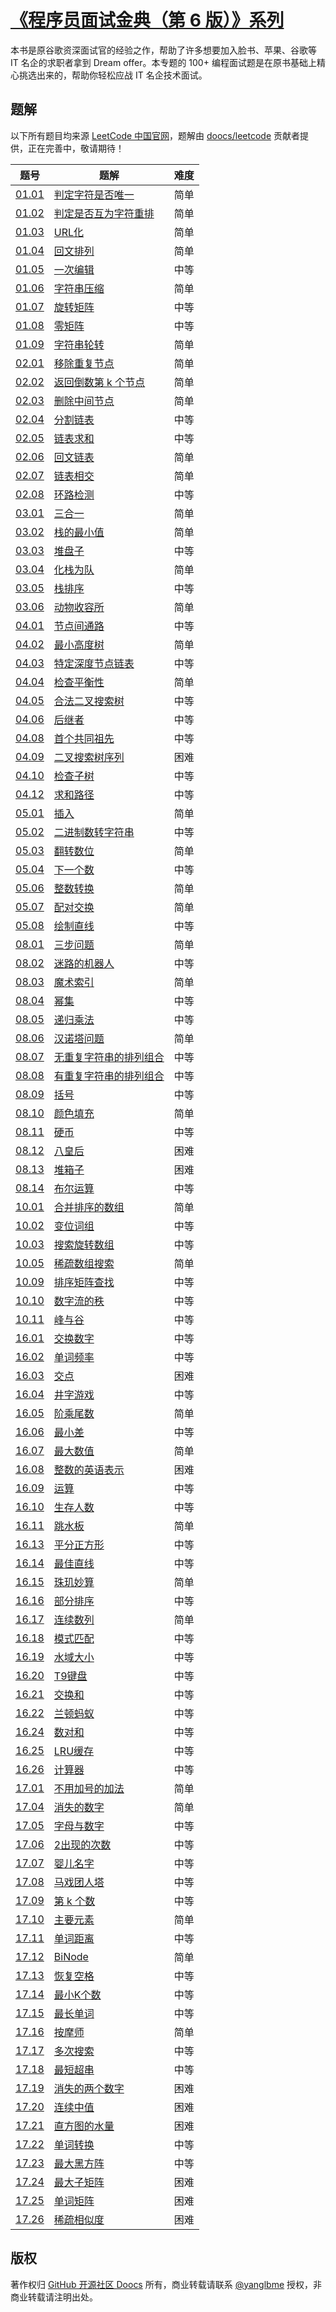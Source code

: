 # [《程序员面试金典（第 6 版）》系列](https://leetcode-cn.com/problemset/lcci/)
本书是原谷歌资深面试官的经验之作，帮助了许多想要加入脸书、苹果、谷歌等 IT 名企的求职者拿到 Dream offer。本专题的 100+ 编程面试题是在原书基础上精心挑选出来的，帮助你轻松应战 IT 名企技术面试。

## 题解
以下所有题目均来源 [LeetCode 中国官网](https://leetcode-cn.com/problemset/lcci/)，题解由 [doocs/leetcode](https://github.com/doocs/leetcode) 贡献者提供，正在完善中，敬请期待！

|  题号  |  题解  |  难度  |
| --- | --- | --- |
|  [01.01](https://leetcode-cn.com/problems/is-unique-lcci)  |  [判定字符是否唯一](/lcci/%E9%9D%A2%E8%AF%95%E9%A2%98%2001.01.%20%E5%88%A4%E5%AE%9A%E5%AD%97%E7%AC%A6%E6%98%AF%E5%90%A6%E5%94%AF%E4%B8%80/README.md)  |  简单  |
|  [01.02](https://leetcode-cn.com/problems/check-permutation-lcci)  |  [判定是否互为字符重排](/lcci/%E9%9D%A2%E8%AF%95%E9%A2%98%2001.02.%20%E5%88%A4%E5%AE%9A%E6%98%AF%E5%90%A6%E4%BA%92%E4%B8%BA%E5%AD%97%E7%AC%A6%E9%87%8D%E6%8E%92/README.md)  |  简单  |
|  [01.03](https://leetcode-cn.com/problems/string-to-url-lcci)  |  [URL化](/lcci/%E9%9D%A2%E8%AF%95%E9%A2%98%2001.03.%20URL%E5%8C%96/README.md)  |  简单  |
|  [01.04](https://leetcode-cn.com/problems/palindrome-permutation-lcci)  |  [回文排列](/lcci/%E9%9D%A2%E8%AF%95%E9%A2%98%2001.04.%20%E5%9B%9E%E6%96%87%E6%8E%92%E5%88%97/README.md)  |  简单  |
|  [01.05](https://leetcode-cn.com/problems/one-away-lcci)  |  [一次编辑](/lcci/%E9%9D%A2%E8%AF%95%E9%A2%98%2001.05.%20%E4%B8%80%E6%AC%A1%E7%BC%96%E8%BE%91/README.md)  |  中等  |
|  [01.06](https://leetcode-cn.com/problems/compress-string-lcci)  |  [字符串压缩](/lcci/%E9%9D%A2%E8%AF%95%E9%A2%98%2001.06.%20%E5%AD%97%E7%AC%A6%E4%B8%B2%E5%8E%8B%E7%BC%A9/README.md)  |  简单  |
|  [01.07](https://leetcode-cn.com/problems/rotate-matrix-lcci)  |  [旋转矩阵](/lcci/%E9%9D%A2%E8%AF%95%E9%A2%98%2001.07.%20%E6%97%8B%E8%BD%AC%E7%9F%A9%E9%98%B5/README.md)  |  中等  |
|  [01.08](https://leetcode-cn.com/problems/zero-matrix-lcci)  |  [零矩阵](/lcci/%E9%9D%A2%E8%AF%95%E9%A2%98%2001.08.%20%E9%9B%B6%E7%9F%A9%E9%98%B5/README.md)  |  中等  |
|  [01.09](https://leetcode-cn.com/problems/string-rotation-lcci)  |  [字符串轮转](/lcci/%E9%9D%A2%E8%AF%95%E9%A2%98%2001.09.%20%E5%AD%97%E7%AC%A6%E4%B8%B2%E8%BD%AE%E8%BD%AC/README.md)  |  简单  |
|  [02.01](https://leetcode-cn.com/problems/remove-duplicate-node-lcci)  |  [移除重复节点](/lcci/%E9%9D%A2%E8%AF%95%E9%A2%98%2002.01.%20%E7%A7%BB%E9%99%A4%E9%87%8D%E5%A4%8D%E8%8A%82%E7%82%B9/README.md)  |  简单  |
|  [02.02](https://leetcode-cn.com/problems/kth-node-from-end-of-list-lcci)  |  [返回倒数第 k 个节点](/lcci/%E9%9D%A2%E8%AF%95%E9%A2%98%2002.02.%20%E8%BF%94%E5%9B%9E%E5%80%92%E6%95%B0%E7%AC%AC%20k%20%E4%B8%AA%E8%8A%82%E7%82%B9/README.md)  |  简单  |
|  [02.03](https://leetcode-cn.com/problems/delete-middle-node-lcci)  |  [删除中间节点](/lcci/%E9%9D%A2%E8%AF%95%E9%A2%98%2002.03.%20%E5%88%A0%E9%99%A4%E4%B8%AD%E9%97%B4%E8%8A%82%E7%82%B9/README.md)  |  简单  |
|  [02.04](https://leetcode-cn.com/problems/partition-list-lcci)  |  [分割链表](/lcci/%E9%9D%A2%E8%AF%95%E9%A2%98%2002.04.%20%E5%88%86%E5%89%B2%E9%93%BE%E8%A1%A8/README.md)  |  中等  |
|  [02.05](https://leetcode-cn.com/problems/sum-lists-lcci)  |  [链表求和](/lcci/%E9%9D%A2%E8%AF%95%E9%A2%98%2002.05.%20%E9%93%BE%E8%A1%A8%E6%B1%82%E5%92%8C/README.md)  |  中等  |
|  [02.06](https://leetcode-cn.com/problems/palindrome-linked-list-lcci)  |  [回文链表](/lcci/%E9%9D%A2%E8%AF%95%E9%A2%98%2002.06.%20%E5%9B%9E%E6%96%87%E9%93%BE%E8%A1%A8/README.md)  |  简单  |
|  [02.07](https://leetcode-cn.com/problems/intersection-of-two-linked-lists-lcci)  |  [链表相交](/lcci/%E9%9D%A2%E8%AF%95%E9%A2%98%2002.07.%20%E9%93%BE%E8%A1%A8%E7%9B%B8%E4%BA%A4/README.md)  |  简单  |
|  [02.08](https://leetcode-cn.com/problems/linked-list-cycle-lcci)  |  [环路检测](/lcci/%E9%9D%A2%E8%AF%95%E9%A2%98%2002.08.%20%E7%8E%AF%E8%B7%AF%E6%A3%80%E6%B5%8B/README.md)  |  中等  |
|  [03.01](https://leetcode-cn.com/problems/three-in-one-lcci)  |  [三合一](/lcci/%E9%9D%A2%E8%AF%95%E9%A2%98%2003.01.%20%E4%B8%89%E5%90%88%E4%B8%80/README.md)  |  简单  |
|  [03.02](https://leetcode-cn.com/problems/min-stack-lcci)  |  [栈的最小值](/lcci/%E9%9D%A2%E8%AF%95%E9%A2%98%2003.02.%20%E6%A0%88%E7%9A%84%E6%9C%80%E5%B0%8F%E5%80%BC/README.md)  |  简单  |
|  [03.03](https://leetcode-cn.com/problems/stack-of-plates-lcci)  |  [堆盘子](/lcci/%E9%9D%A2%E8%AF%95%E9%A2%98%2003.03.%20%E5%A0%86%E7%9B%98%E5%AD%90/README.md)  |  中等  |
|  [03.04](https://leetcode-cn.com/problems/implement-queue-using-stacks-lcci)  |  [化栈为队](/lcci/%E9%9D%A2%E8%AF%95%E9%A2%98%2003.04.%20%E5%8C%96%E6%A0%88%E4%B8%BA%E9%98%9F/README.md)  |  简单  |
|  [03.05](https://leetcode-cn.com/problems/sort-of-stacks-lcci)  |  [栈排序](/lcci/%E9%9D%A2%E8%AF%95%E9%A2%98%2003.05.%20%E6%A0%88%E6%8E%92%E5%BA%8F/README.md)  |  中等  |
|  [03.06](https://leetcode-cn.com/problems/animal-shelter-lcci)  |  [动物收容所](/lcci/%E9%9D%A2%E8%AF%95%E9%A2%98%2003.06.%20%E5%8A%A8%E7%89%A9%E6%94%B6%E5%AE%B9%E6%89%80/README.md)  |  简单  |
|  [04.01](https://leetcode-cn.com/problems/route-between-nodes-lcci)  |  [节点间通路](/lcci/%E9%9D%A2%E8%AF%95%E9%A2%98%2004.01.%20%E8%8A%82%E7%82%B9%E9%97%B4%E9%80%9A%E8%B7%AF/README.md)  |  中等  |
|  [04.02](https://leetcode-cn.com/problems/minimum-height-tree-lcci)  |  [最小高度树](/lcci/%E9%9D%A2%E8%AF%95%E9%A2%98%2004.02.%20%E6%9C%80%E5%B0%8F%E9%AB%98%E5%BA%A6%E6%A0%91/README.md)  |  简单  |
|  [04.03](https://leetcode-cn.com/problems/list-of-depth-lcci)  |  [特定深度节点链表](/lcci/%E9%9D%A2%E8%AF%95%E9%A2%98%2004.03.%20%E7%89%B9%E5%AE%9A%E6%B7%B1%E5%BA%A6%E8%8A%82%E7%82%B9%E9%93%BE%E8%A1%A8/README.md)  |  中等  |
|  [04.04](https://leetcode-cn.com/problems/check-balance-lcci)  |  [检查平衡性](/lcci/%E9%9D%A2%E8%AF%95%E9%A2%98%2004.04.%20%E6%A3%80%E6%9F%A5%E5%B9%B3%E8%A1%A1%E6%80%A7/README.md)  |  简单  |
|  [04.05](https://leetcode-cn.com/problems/legal-binary-search-tree-lcci)  |  [合法二叉搜索树](/lcci/%E9%9D%A2%E8%AF%95%E9%A2%98%2004.05.%20%E5%90%88%E6%B3%95%E4%BA%8C%E5%8F%89%E6%90%9C%E7%B4%A2%E6%A0%91/README.md)  |  中等  |
|  [04.06](https://leetcode-cn.com/problems/successor-lcci)  |  [后继者](/lcci/%E9%9D%A2%E8%AF%95%E9%A2%98%2004.06.%20%E5%90%8E%E7%BB%A7%E8%80%85/README.md)  |  中等  |
|  [04.08](https://leetcode-cn.com/problems/first-common-ancestor-lcci)  |  [首个共同祖先](/lcci/%E9%9D%A2%E8%AF%95%E9%A2%98%2004.08.%20%E9%A6%96%E4%B8%AA%E5%85%B1%E5%90%8C%E7%A5%96%E5%85%88/README.md)  |  中等  |
|  [04.09](https://leetcode-cn.com/problems/bst-sequences-lcci)  |  [二叉搜索树序列](/lcci/%E9%9D%A2%E8%AF%95%E9%A2%98%2004.09.%20%E4%BA%8C%E5%8F%89%E6%90%9C%E7%B4%A2%E6%A0%91%E5%BA%8F%E5%88%97/README.md)  |  困难  |
|  [04.10](https://leetcode-cn.com/problems/check-subtree-lcci)  |  [检查子树](/lcci/%E9%9D%A2%E8%AF%95%E9%A2%98%2004.10.%20%E6%A3%80%E6%9F%A5%E5%AD%90%E6%A0%91/README.md)  |  中等  |
|  [04.12](https://leetcode-cn.com/problems/paths-with-sum-lcci)  |  [求和路径](/lcci/%E9%9D%A2%E8%AF%95%E9%A2%98%2004.12.%20%E6%B1%82%E5%92%8C%E8%B7%AF%E5%BE%84/README.md)  |  中等  |
|  [05.01](https://leetcode-cn.com/problems/insert-into-bits-lcci)  |  [插入](/lcci/%E9%9D%A2%E8%AF%95%E9%A2%98%2005.01.%20%E6%8F%92%E5%85%A5/README.md)  |  简单  |
|  [05.02](https://leetcode-cn.com/problems/bianry-number-to-string-lcci)  |  [二进制数转字符串](/lcci/%E9%9D%A2%E8%AF%95%E9%A2%98%2005.02.%20%E4%BA%8C%E8%BF%9B%E5%88%B6%E6%95%B0%E8%BD%AC%E5%AD%97%E7%AC%A6%E4%B8%B2/README.md)  |  中等  |
|  [05.03](https://leetcode-cn.com/problems/reverse-bits-lcci)  |  [翻转数位](/lcci/%E9%9D%A2%E8%AF%95%E9%A2%98%2005.03.%20%E7%BF%BB%E8%BD%AC%E6%95%B0%E4%BD%8D/README.md)  |  简单  |
|  [05.04](https://leetcode-cn.com/problems/closed-number-lcci)  |  [下一个数](/lcci/%E9%9D%A2%E8%AF%95%E9%A2%98%2005.04.%20%E4%B8%8B%E4%B8%80%E4%B8%AA%E6%95%B0/README.md)  |  中等  |
|  [05.06](https://leetcode-cn.com/problems/convert-integer-lcci)  |  [整数转换](/lcci/%E9%9D%A2%E8%AF%95%E9%A2%98%2005.06.%20%E6%95%B4%E6%95%B0%E8%BD%AC%E6%8D%A2/README.md)  |  简单  |
|  [05.07](https://leetcode-cn.com/problems/exchange-lcci)  |  [配对交换](/lcci/%E9%9D%A2%E8%AF%95%E9%A2%98%2005.07.%20%E9%85%8D%E5%AF%B9%E4%BA%A4%E6%8D%A2/README.md)  |  简单  |
|  [05.08](https://leetcode-cn.com/problems/draw-line-lcci)  |  [绘制直线](/lcci/%E9%9D%A2%E8%AF%95%E9%A2%98%2005.08.%20%E7%BB%98%E5%88%B6%E7%9B%B4%E7%BA%BF/README.md)  |  中等  |
|  [08.01](https://leetcode-cn.com/problems/three-steps-problem-lcci)  |  [三步问题](/lcci/%E9%9D%A2%E8%AF%95%E9%A2%98%2008.01.%20%E4%B8%89%E6%AD%A5%E9%97%AE%E9%A2%98/README.md)  |  简单  |
|  [08.02](https://leetcode-cn.com/problems/robot-in-a-grid-lcci)  |  [迷路的机器人](/lcci/%E9%9D%A2%E8%AF%95%E9%A2%98%2008.02.%20%E8%BF%B7%E8%B7%AF%E7%9A%84%E6%9C%BA%E5%99%A8%E4%BA%BA/README.md)  |  中等  |
|  [08.03](https://leetcode-cn.com/problems/magic-index-lcci)  |  [魔术索引](/lcci/%E9%9D%A2%E8%AF%95%E9%A2%98%2008.03.%20%E9%AD%94%E6%9C%AF%E7%B4%A2%E5%BC%95/README.md)  |  简单  |
|  [08.04](https://leetcode-cn.com/problems/power-set-lcci)  |  [幂集](/lcci/%E9%9D%A2%E8%AF%95%E9%A2%98%2008.04.%20%E5%B9%82%E9%9B%86/README.md)  |  中等  |
|  [08.05](https://leetcode-cn.com/problems/recursive-mulitply-lcci)  |  [递归乘法](/lcci/%E9%9D%A2%E8%AF%95%E9%A2%98%2008.05.%20%E9%80%92%E5%BD%92%E4%B9%98%E6%B3%95/README.md)  |  中等  |
|  [08.06](https://leetcode-cn.com/problems/hanota-lcci)  |  [汉诺塔问题](/lcci/%E9%9D%A2%E8%AF%95%E9%A2%98%2008.06.%20%E6%B1%89%E8%AF%BA%E5%A1%94%E9%97%AE%E9%A2%98/README.md)  |  简单  |
|  [08.07](https://leetcode-cn.com/problems/permutation-i-lcci)  |  [无重复字符串的排列组合](/lcci/%E9%9D%A2%E8%AF%95%E9%A2%98%2008.07.%20%E6%97%A0%E9%87%8D%E5%A4%8D%E5%AD%97%E7%AC%A6%E4%B8%B2%E7%9A%84%E6%8E%92%E5%88%97%E7%BB%84%E5%90%88/README.md)  |  中等  |
|  [08.08](https://leetcode-cn.com/problems/permutation-ii-lcci)  |  [有重复字符串的排列组合](/lcci/%E9%9D%A2%E8%AF%95%E9%A2%98%2008.08.%20%E6%9C%89%E9%87%8D%E5%A4%8D%E5%AD%97%E7%AC%A6%E4%B8%B2%E7%9A%84%E6%8E%92%E5%88%97%E7%BB%84%E5%90%88/README.md)  |  中等  |
|  [08.09](https://leetcode-cn.com/problems/bracket-lcci)  |  [括号](/lcci/%E9%9D%A2%E8%AF%95%E9%A2%98%2008.09.%20%E6%8B%AC%E5%8F%B7/README.md)  |  中等  |
|  [08.10](https://leetcode-cn.com/problems/color-fill-lcci)  |  [颜色填充](/lcci/%E9%9D%A2%E8%AF%95%E9%A2%98%2008.10.%20%E9%A2%9C%E8%89%B2%E5%A1%AB%E5%85%85/README.md)  |  简单  |
|  [08.11](https://leetcode-cn.com/problems/coin-lcci)  |  [硬币](/lcci/%E9%9D%A2%E8%AF%95%E9%A2%98%2008.11.%20%E7%A1%AC%E5%B8%81/README.md)  |  中等  |
|  [08.12](https://leetcode-cn.com/problems/eight-queens-lcci)  |  [八皇后](/lcci/%E9%9D%A2%E8%AF%95%E9%A2%98%2008.12.%20%E5%85%AB%E7%9A%87%E5%90%8E/README.md)  |  困难  |
|  [08.13](https://leetcode-cn.com/problems/pile-box-lcci)  |  [堆箱子](/lcci/%E9%9D%A2%E8%AF%95%E9%A2%98%2008.13.%20%E5%A0%86%E7%AE%B1%E5%AD%90/README.md)  |  困难  |
|  [08.14](https://leetcode-cn.com/problems/boolean-evaluation-lcci)  |  [布尔运算](/lcci/%E9%9D%A2%E8%AF%95%E9%A2%98%2008.14.%20%E5%B8%83%E5%B0%94%E8%BF%90%E7%AE%97/README.md)  |  中等  |
|  [10.01](https://leetcode-cn.com/problems/sorted-merge-lcci)  |  [合并排序的数组](/lcci/%E9%9D%A2%E8%AF%95%E9%A2%98%2010.01.%20%E5%90%88%E5%B9%B6%E6%8E%92%E5%BA%8F%E7%9A%84%E6%95%B0%E7%BB%84/README.md)  |  简单  |
|  [10.02](https://leetcode-cn.com/problems/group-anagrams-lcci)  |  [变位词组](/lcci/%E9%9D%A2%E8%AF%95%E9%A2%98%2010.02.%20%E5%8F%98%E4%BD%8D%E8%AF%8D%E7%BB%84/README.md)  |  中等  |
|  [10.03](https://leetcode-cn.com/problems/search-rotate-array-lcci)  |  [搜索旋转数组](/lcci/%E9%9D%A2%E8%AF%95%E9%A2%98%2010.03.%20%E6%90%9C%E7%B4%A2%E6%97%8B%E8%BD%AC%E6%95%B0%E7%BB%84/README.md)  |  中等  |
|  [10.05](https://leetcode-cn.com/problems/sparse-array-search-lcci)  |  [稀疏数组搜索](/lcci/%E9%9D%A2%E8%AF%95%E9%A2%98%2010.05.%20%E7%A8%80%E7%96%8F%E6%95%B0%E7%BB%84%E6%90%9C%E7%B4%A2/README.md)  |  简单  |
|  [10.09](https://leetcode-cn.com/problems/sorted-matrix-search-lcci)  |  [排序矩阵查找](/lcci/%E9%9D%A2%E8%AF%95%E9%A2%98%2010.09.%20%E6%8E%92%E5%BA%8F%E7%9F%A9%E9%98%B5%E6%9F%A5%E6%89%BE/README.md)  |  中等  |
|  [10.10](https://leetcode-cn.com/problems/rank-from-stream-lcci)  |  [数字流的秩](/lcci/%E9%9D%A2%E8%AF%95%E9%A2%98%2010.10.%20%E6%95%B0%E5%AD%97%E6%B5%81%E7%9A%84%E7%A7%A9/README.md)  |  中等  |
|  [10.11](https://leetcode-cn.com/problems/peaks-and-valleys-lcci)  |  [峰与谷](/lcci/%E9%9D%A2%E8%AF%95%E9%A2%98%2010.11.%20%E5%B3%B0%E4%B8%8E%E8%B0%B7/README.md)  |  中等  |
|  [16.01](https://leetcode-cn.com/problems/swap-numbers-lcci)  |  [交换数字](/lcci/%E9%9D%A2%E8%AF%95%E9%A2%98%2016.01.%20%E4%BA%A4%E6%8D%A2%E6%95%B0%E5%AD%97/README.md)  |  中等  |
|  [16.02](https://leetcode-cn.com/problems/words-frequency-lcci)  |  [单词频率](/lcci/%E9%9D%A2%E8%AF%95%E9%A2%98%2016.02.%20%E5%8D%95%E8%AF%8D%E9%A2%91%E7%8E%87/README.md)  |  中等  |
|  [16.03](https://leetcode-cn.com/problems/intersection-lcci)  |  [交点](/lcci/%E9%9D%A2%E8%AF%95%E9%A2%98%2016.03.%20%E4%BA%A4%E7%82%B9/README.md)  |  困难  |
|  [16.04](https://leetcode-cn.com/problems/tic-tac-toe-lcci)  |  [井字游戏](/lcci/%E9%9D%A2%E8%AF%95%E9%A2%98%2016.04.%20%E4%BA%95%E5%AD%97%E6%B8%B8%E6%88%8F/README.md)  |  中等  |
|  [16.05](https://leetcode-cn.com/problems/factorial-zeros-lcci)  |  [阶乘尾数](/lcci/%E9%9D%A2%E8%AF%95%E9%A2%98%2016.05.%20%E9%98%B6%E4%B9%98%E5%B0%BE%E6%95%B0/README.md)  |  简单  |
|  [16.06](https://leetcode-cn.com/problems/smallest-difference-lcci)  |  [最小差](/lcci/%E9%9D%A2%E8%AF%95%E9%A2%98%2016.06.%20%E6%9C%80%E5%B0%8F%E5%B7%AE/README.md)  |  中等  |
|  [16.07](https://leetcode-cn.com/problems/maximum-lcci)  |  [最大数值](/lcci/%E9%9D%A2%E8%AF%95%E9%A2%98%2016.07.%20%E6%9C%80%E5%A4%A7%E6%95%B0%E5%80%BC/README.md)  |  简单  |
|  [16.08](https://leetcode-cn.com/problems/english-int-lcci)  |  [整数的英语表示](/lcci/%E9%9D%A2%E8%AF%95%E9%A2%98%2016.08.%20%E6%95%B4%E6%95%B0%E7%9A%84%E8%8B%B1%E8%AF%AD%E8%A1%A8%E7%A4%BA/README.md)  |  困难  |
|  [16.09](https://leetcode-cn.com/problems/operations-lcci)  |  [运算](/lcci/%E9%9D%A2%E8%AF%95%E9%A2%98%2016.09.%20%E8%BF%90%E7%AE%97/README.md)  |  中等  |
|  [16.10](https://leetcode-cn.com/problems/living-people-lcci)  |  [生存人数](/lcci/%E9%9D%A2%E8%AF%95%E9%A2%98%2016.10.%20%E7%94%9F%E5%AD%98%E4%BA%BA%E6%95%B0/README.md)  |  中等  |
|  [16.11](https://leetcode-cn.com/problems/diving-board-lcci)  |  [跳水板](/lcci/%E9%9D%A2%E8%AF%95%E9%A2%98%2016.11.%20%E8%B7%B3%E6%B0%B4%E6%9D%BF/README.md)  |  简单  |
|  [16.13](https://leetcode-cn.com/problems/bisect-squares-lcci)  |  [平分正方形](/lcci/%E9%9D%A2%E8%AF%95%E9%A2%98%2016.13.%20%E5%B9%B3%E5%88%86%E6%AD%A3%E6%96%B9%E5%BD%A2/README.md)  |  中等  |
|  [16.14](https://leetcode-cn.com/problems/best-line-lcci)  |  [最佳直线](/lcci/%E9%9D%A2%E8%AF%95%E9%A2%98%2016.14.%20%E6%9C%80%E4%BD%B3%E7%9B%B4%E7%BA%BF/README.md)  |  中等  |
|  [16.15](https://leetcode-cn.com/problems/master-mind-lcci)  |  [珠玑妙算](/lcci/%E9%9D%A2%E8%AF%95%E9%A2%98%2016.15.%20%E7%8F%A0%E7%8E%91%E5%A6%99%E7%AE%97/README.md)  |  简单  |
|  [16.16](https://leetcode-cn.com/problems/sub-sort-lcci)  |  [部分排序](/lcci/%E9%9D%A2%E8%AF%95%E9%A2%98%2016.16.%20%E9%83%A8%E5%88%86%E6%8E%92%E5%BA%8F/README.md)  |  中等  |
|  [16.17](https://leetcode-cn.com/problems/contiguous-sequence-lcci)  |  [连续数列](/lcci/%E9%9D%A2%E8%AF%95%E9%A2%98%2016.17.%20%E8%BF%9E%E7%BB%AD%E6%95%B0%E5%88%97/README.md)  |  简单  |
|  [16.18](https://leetcode-cn.com/problems/pattern-matching-lcci)  |  [模式匹配](/lcci/%E9%9D%A2%E8%AF%95%E9%A2%98%2016.18.%20%E6%A8%A1%E5%BC%8F%E5%8C%B9%E9%85%8D/README.md)  |  中等  |
|  [16.19](https://leetcode-cn.com/problems/pond-sizes-lcci)  |  [水域大小](/lcci/%E9%9D%A2%E8%AF%95%E9%A2%98%2016.19.%20%E6%B0%B4%E5%9F%9F%E5%A4%A7%E5%B0%8F/README.md)  |  中等  |
|  [16.20](https://leetcode-cn.com/problems/t9-lcci)  |  [T9键盘](/lcci/%E9%9D%A2%E8%AF%95%E9%A2%98%2016.20.%20T9%E9%94%AE%E7%9B%98/README.md)  |  中等  |
|  [16.21](https://leetcode-cn.com/problems/sum-swap-lcci)  |  [交换和](/lcci/%E9%9D%A2%E8%AF%95%E9%A2%98%2016.21.%20%E4%BA%A4%E6%8D%A2%E5%92%8C/README.md)  |  中等  |
|  [16.22](https://leetcode-cn.com/problems/langtons-ant-lcci)  |  [兰顿蚂蚁](/lcci/%E9%9D%A2%E8%AF%95%E9%A2%98%2016.22.%20%E5%85%B0%E9%A1%BF%E8%9A%82%E8%9A%81/README.md)  |  中等  |
|  [16.24](https://leetcode-cn.com/problems/pairs-with-sum-lcci)  |  [数对和](/lcci/%E9%9D%A2%E8%AF%95%E9%A2%98%2016.24.%20%E6%95%B0%E5%AF%B9%E5%92%8C/README.md)  |  中等  |
|  [16.25](https://leetcode-cn.com/problems/lru-cache-lcci)  |  [LRU缓存](/lcci/%E9%9D%A2%E8%AF%95%E9%A2%98%2016.25.%20LRU%E7%BC%93%E5%AD%98/README.md)  |  中等  |
|  [16.26](https://leetcode-cn.com/problems/calculator-lcci)  |  [计算器](/lcci/%E9%9D%A2%E8%AF%95%E9%A2%98%2016.26.%20%E8%AE%A1%E7%AE%97%E5%99%A8/README.md)  |  中等  |
|  [17.01](https://leetcode-cn.com/problems/add-without-plus-lcci)  |  [不用加号的加法](/lcci/%E9%9D%A2%E8%AF%95%E9%A2%98%2017.01.%20%E4%B8%8D%E7%94%A8%E5%8A%A0%E5%8F%B7%E7%9A%84%E5%8A%A0%E6%B3%95/README.md)  |  简单  |
|  [17.04](https://leetcode-cn.com/problems/missing-number-lcci)  |  [消失的数字](/lcci/%E9%9D%A2%E8%AF%95%E9%A2%98%2017.04.%20%E6%B6%88%E5%A4%B1%E7%9A%84%E6%95%B0%E5%AD%97/README.md)  |  简单  |
|  [17.05](https://leetcode-cn.com/problems/find-longest-subarray-lcci)  |  [ 字母与数字](/lcci/%E9%9D%A2%E8%AF%95%E9%A2%98%2017.05.%20%20%E5%AD%97%E6%AF%8D%E4%B8%8E%E6%95%B0%E5%AD%97/README.md)  |  中等  |
|  [17.06](https://leetcode-cn.com/problems/number-of-2s-in-range-lcci)  |  [2出现的次数](/lcci/%E9%9D%A2%E8%AF%95%E9%A2%98%2017.06.%202%E5%87%BA%E7%8E%B0%E7%9A%84%E6%AC%A1%E6%95%B0/README.md)  |  中等  |
|  [17.07](https://leetcode-cn.com/problems/baby-names-lcci)  |  [婴儿名字](/lcci/%E9%9D%A2%E8%AF%95%E9%A2%98%2017.07.%20%E5%A9%B4%E5%84%BF%E5%90%8D%E5%AD%97/README.md)  |  中等  |
|  [17.08](https://leetcode-cn.com/problems/circus-tower-lcci)  |  [马戏团人塔](/lcci/%E9%9D%A2%E8%AF%95%E9%A2%98%2017.08.%20%E9%A9%AC%E6%88%8F%E5%9B%A2%E4%BA%BA%E5%A1%94/README.md)  |  中等  |
|  [17.09](https://leetcode-cn.com/problems/get-kth-magic-number-lcci)  |  [第 k 个数](/lcci/%E9%9D%A2%E8%AF%95%E9%A2%98%2017.09.%20%E7%AC%AC%20k%20%E4%B8%AA%E6%95%B0/README.md)  |  中等  |
|  [17.10](https://leetcode-cn.com/problems/find-majority-element-lcci)  |  [主要元素](/lcci/%E9%9D%A2%E8%AF%95%E9%A2%98%2017.10.%20%E4%B8%BB%E8%A6%81%E5%85%83%E7%B4%A0/README.md)  |  简单  |
|  [17.11](https://leetcode-cn.com/problems/find-closest-lcci)  |  [单词距离](/lcci/%E9%9D%A2%E8%AF%95%E9%A2%98%2017.11.%20%E5%8D%95%E8%AF%8D%E8%B7%9D%E7%A6%BB/README.md)  |  中等  |
|  [17.12](https://leetcode-cn.com/problems/binode-lcci)  |  [BiNode](/lcci/%E9%9D%A2%E8%AF%95%E9%A2%98%2017.12.%20BiNode/README.md)  |  简单  |
|  [17.13](https://leetcode-cn.com/problems/re-space-lcci)  |  [恢复空格](/lcci/%E9%9D%A2%E8%AF%95%E9%A2%98%2017.13.%20%E6%81%A2%E5%A4%8D%E7%A9%BA%E6%A0%BC/README.md)  |  中等  |
|  [17.14](https://leetcode-cn.com/problems/smallest-k-lcci)  |  [最小K个数](/lcci/%E9%9D%A2%E8%AF%95%E9%A2%98%2017.14.%20%E6%9C%80%E5%B0%8FK%E4%B8%AA%E6%95%B0/README.md)  |  中等  |
|  [17.15](https://leetcode-cn.com/problems/longest-word-lcci)  |  [最长单词](/lcci/%E9%9D%A2%E8%AF%95%E9%A2%98%2017.15.%20%E6%9C%80%E9%95%BF%E5%8D%95%E8%AF%8D/README.md)  |  中等  |
|  [17.16](https://leetcode-cn.com/problems/the-masseuse-lcci)  |  [按摩师](/lcci/%E9%9D%A2%E8%AF%95%E9%A2%98%2017.16.%20%E6%8C%89%E6%91%A9%E5%B8%88/README.md)  |  简单  |
|  [17.17](https://leetcode-cn.com/problems/multi-search-lcci)  |  [多次搜索](/lcci/%E9%9D%A2%E8%AF%95%E9%A2%98%2017.17.%20%E5%A4%9A%E6%AC%A1%E6%90%9C%E7%B4%A2/README.md)  |  中等  |
|  [17.18](https://leetcode-cn.com/problems/shortest-supersequence-lcci)  |  [最短超串](/lcci/%E9%9D%A2%E8%AF%95%E9%A2%98%2017.18.%20%E6%9C%80%E7%9F%AD%E8%B6%85%E4%B8%B2/README.md)  |  中等  |
|  [17.19](https://leetcode-cn.com/problems/missing-two-lcci)  |  [消失的两个数字](/lcci/%E9%9D%A2%E8%AF%95%E9%A2%98%2017.19.%20%E6%B6%88%E5%A4%B1%E7%9A%84%E4%B8%A4%E4%B8%AA%E6%95%B0%E5%AD%97/README.md)  |  困难  |
|  [17.20](https://leetcode-cn.com/problems/continuous-median-lcci)  |  [连续中值](/lcci/%E9%9D%A2%E8%AF%95%E9%A2%98%2017.20.%20%E8%BF%9E%E7%BB%AD%E4%B8%AD%E5%80%BC/README.md)  |  困难  |
|  [17.21](https://leetcode-cn.com/problems/volume-of-histogram-lcci)  |  [直方图的水量](/lcci/%E9%9D%A2%E8%AF%95%E9%A2%98%2017.21.%20%E7%9B%B4%E6%96%B9%E5%9B%BE%E7%9A%84%E6%B0%B4%E9%87%8F/README.md)  |  困难  |
|  [17.22](https://leetcode-cn.com/problems/word-transformer-lcci)  |  [单词转换](/lcci/%E9%9D%A2%E8%AF%95%E9%A2%98%2017.22.%20%E5%8D%95%E8%AF%8D%E8%BD%AC%E6%8D%A2/README.md)  |  中等  |
|  [17.23](https://leetcode-cn.com/problems/max-black-square-lcci)  |  [最大黑方阵](/lcci/%E9%9D%A2%E8%AF%95%E9%A2%98%2017.23.%20%E6%9C%80%E5%A4%A7%E9%BB%91%E6%96%B9%E9%98%B5/README.md)  |  中等  |
|  [17.24](https://leetcode-cn.com/problems/max-submatrix-lcci)  |  [最大子矩阵](/lcci/%E9%9D%A2%E8%AF%95%E9%A2%98%2017.24.%20%E6%9C%80%E5%A4%A7%E5%AD%90%E7%9F%A9%E9%98%B5/README.md)  |  困难  |
|  [17.25](https://leetcode-cn.com/problems/word-rectangle-lcci)  |  [单词矩阵](/lcci/%E9%9D%A2%E8%AF%95%E9%A2%98%2017.25.%20%E5%8D%95%E8%AF%8D%E7%9F%A9%E9%98%B5/README.md)  |  困难  |
|  [17.26](https://leetcode-cn.com/problems/sparse-similarity-lcci)  |  [稀疏相似度](/lcci/%E9%9D%A2%E8%AF%95%E9%A2%98%2017.26.%20%E7%A8%80%E7%96%8F%E7%9B%B8%E4%BC%BC%E5%BA%A6/README.md)  |  困难  |


## 版权
著作权归 [GitHub 开源社区 Doocs](https://github.com/doocs) 所有，商业转载请联系 [@yanglbme](mailto:contact@yanglibin.info) 授权，非商业转载请注明出处。